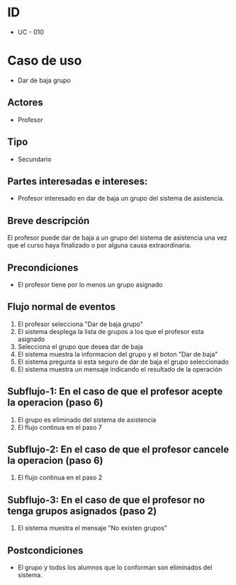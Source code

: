 # ID
- UC - 010

# Caso de uso
- Dar de baja grupo

## Actores
- Profesor

## Tipo
- Secundario

## Partes interesadas e intereses:
- Profesor interesado en dar de baja un grupo del sistema de asistencia.

## Breve descripción
El profesor puede dar de baja a un grupo del sistema de asistencia una vez que el curso haya finalizado o por alguna causa extraordinaria. 

## Precondiciones

- El profesor tiene por lo menos un grupo asignado

## Flujo normal de eventos

1. El profesor selecciona "Dar de baja grupo"
2. El sistema desplega la lista de grupos a los que el profesor esta asignado
3. Selecciona el grupo que desea dar de baja
4. El sistema muestra la informacion del grupo y el boton "Dar de baja"
6. El sistema pregunta si esta seguro de dar de baja el grupo seleccionado
7. El sistema muestra un mensaje indicando el resultado de la operación

## Subflujo-1: En el caso de que el profesor acepte la operacion (paso 6)

1. El grupo es eliminado del sistema de asistencia
2. El flujo continua en el paso 7

## Subflujo-2: En el caso de que el profesor cancele la operacion (paso 6)

1. El flujo continua en el paso 2

## Subflujo-3: En el caso de que el profesor no tenga grupos asignados (paso 2)

1. El sistema muestra el mensaje "No existen grupos"

## Postcondiciones 

- El grupo y todos los alumnos que lo conforman son eliminados del sistema.
  

